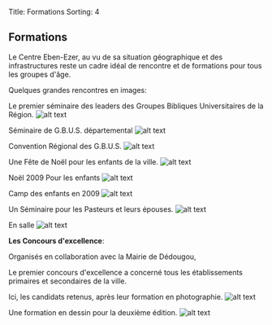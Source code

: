Title: Formations
Sorting: 4

Formations
----------

Le Centre Eben-Ezer, au vu de sa situation géographique et des infrastructures reste un cadre idéal de rencontre et de formations pour tous les groupes d'âge. 

Quelques grandes rencontres en images:

 Le premier séminaire des leaders des Groupes Bibliques Universitaires de la
Région.  ![alt text][1]

Séminaire de G.B.U.S. départemental ![alt text][2]

Convention Régional des G.B.U.S.  ![alt text][3]

Une Fête de Noël pour les enfants de la ville.  ![alt text][4]


Noël 2009 Pour les enfants ![alt text][5]

Camp des enfants en 2009 ![alt text][6]

Un Séminaire pour les Pasteurs et leurs épouses.  ![alt text][7]

En salle ![alt text][8]

**Les Concours d'excellence**:

Organisés en collaboration avec la Mairie de Dédougou, 

Le premier concours d'excellence a concerné tous les établissements primaires
et secondaires de la ville.

Ici, les candidats retenus, après leur formation en photographie.  ![alt
text][9]

Une formation en dessin pour la deuxième édition.  ![alt text][10] 


  [1]: /static/data/CEEE_2009_2010/Rencontres_au_Centre/1er_Seminaire_GB_Pict0471_cropped.jpg
  [2]: /static/data/CEEE_2009_2010/Rencontres_au_Centre/Camp_GB_departemental_2009_PICT1844_cropped.JPG
  [3]: /static/data/CEEE_2009_2010/Rencontres_au_Centre/Convention_GB_Mars_2010_Fin_PICT0756.JPG
  [4]: /static/data/CEEE_2009_2010/Rencontres_au_Centre/Noel_enfants_2007_pict0060_cropped.jpg
  [5]: /static/data/CEEE_2009_2010/Rencontres_au_Centre/Noel_des_enfants_2009_PICT0421.JPG
  [6]: /static/data/CEEE_2009_2010/Rencontres_au_Centre/Camp_enfants_2009_Aurevoir_PICT0336_cropped.JPG
  [7]: /static/data/CEEE_2009_2010/Rencontres_au_Centre/Pasteurs_Epouses_pict1401_cropped.jpg
  [8]: /static/data/CEEE_2009_2010/Rencontres_au_Centre/Pasteurs_Epouses_pict1396_cropped.jpg
  [9]: /static/data/CEEE_2009_2010/Formations/1er_concours_excellence_2006_PICT0538_cropped.JPG
  [10]: /static/data/CEEE_2009_2010/Formations/Ecole_de_dessin_pict0263.jpg
